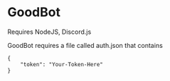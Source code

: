 # GoodBot
Requires NodeJS, Discord.js

GoodBot requires a file called auth.json that contains
```
{
    "token": "Your-Token-Here"
}
```